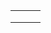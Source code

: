 |     |     |     |
| --- | --- | --- |
|     |     |     |
|     |     |     |
|     |     |     |
